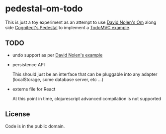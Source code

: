 # pedestal-om-todo

This is just a toy experiment as an attempt to use [David Nolen's Om](https://github.com/swannodette/om) along side [Cognitect's Pedestal](https://github.com/pedestal/pedestal) to implement a [TodoMVC example](http://todomvc.com).

## TODO

* undo support as per [David Nolen's example](http://swannodette.github.io/todomvc/labs/architecture-examples/om-undo/index.html)

* persistence API

    This should just be an interface that can be pluggable into any adapter (localStorage, some database server, etc ...)

* externs file for React

    At this point in time, clojurescript advanced compilation is not supported 

## License

Code is in the public domain.
